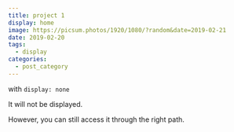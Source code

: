 ```yaml
---
title: project 1
display: home
image: https://picsum.photos/1920/1080/?random&date=2019-02-21
date: 2019-02-20
tags: 
  - display
categories:
  - post_category
--- 
```


with `display: none`

It will not be displayed.

However, you can still access it through the right path.